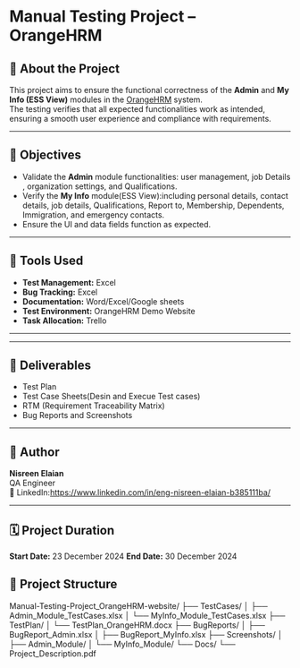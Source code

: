 #  Manual Testing Project – OrangeHRM

## 📘 About the Project
This project aims to ensure the functional correctness of the **Admin** and **My Info (ESS View)** modules in the [OrangeHRM](https://opensource-demo.orangehrmlive.com/web/index.php/auth/login) system.  
The testing verifies that all expected functionalities work as intended, ensuring a smooth user experience and compliance with requirements.

---

## 🎯 Objectives
- Validate the **Admin** module functionalities: user management, job Details , organization settings, and Qualifications.
- Verify the **My Info** module(ESS View):including personal details, contact details, job details, Qualifications, Report to, Membership, Dependents, Immigration, and emergency contacts.
- Ensure the UI and data fields function as expected.

---

## 🧰 Tools Used
- **Test Management:** Excel  
- **Bug Tracking:** Excel  
- **Documentation:** Word/Excel/Google sheets  
- **Test Environment:** OrangeHRM Demo Website
- **Task Allocation:** Trello 

---


---

## 🧾 Deliverables
- Test Plan  
- Test Case Sheets(Desin and Execue Test cases) 
- RTM (Requirement Traceability Matrix)  
- Bug Reports and Screenshots  

---

## 🧠 Author
**Nisreen Elaian**  
QA Engineer  
📧 LinkedIn:https://www.linkedin.com/in/eng-nisreen-elaian-b385111ba/

---

## 🗓️ Project Duration
**Start Date:** 23 December 2024 
**End Date:**  30 December 2024 


## 📂 Project Structure
Manual-Testing-Project_OrangeHRM-website/
├── TestCases/
│ ├── Admin_Module_TestCases.xlsx
│ └── MyInfo_Module_TestCases.xlsx
├── TestPlan/
│ └── TestPlan_OrangeHRM.docx
├── BugReports/
│ ├── BugReport_Admin.xlsx
│ ├── BugReport_MyInfo.xlsx
├── Screenshots/
│ ├── Admin_Module/
│ └── MyInfo_Module/
└── Docs/
└── Project_Description.pdf
